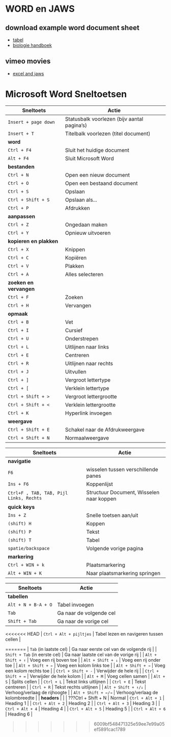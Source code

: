 
# WORD en JAWS

## download example word document sheet
- [tabel](documents\tabelpersonen.docs) 
- [biologie handboek](documents\biologie_handboek.docx)

## vimeo movies
- [excel and jaws](https://vimeo.com/10661299)

# Microsoft Word Sneltoetsen

| Sneltoets | Actie |
| --- | --- |
| `Insert + page down` | Statusbalk voorlezen (bijv aantal pagina’s) |
| `Insert + T` | Titelbalk voorlezen (titel document) |
|**word**||
| `Ctrl + F4` | Sluit het huidige document |
| `Alt + F4` | Sluit Microsoft Word |
|**bestanden**||
| `Ctrl + N` | Open een nieuw document |
| `Ctrl + O` | Open een bestaand document |
| `Ctrl + S` | Opslaan |
| `Ctrl + Shift + S` | Opslaan als... |
| `Ctrl + P` | Afdrukken |
|**aanpassen**||
| `Ctrl + Z` | Ongedaan maken |
| `Ctrl + Y` | Opnieuw uitvoeren |
|**kopieren en plakken**||
| `Ctrl + X` | Knippen |
| `Ctrl + C` | Kopiëren |
| `Ctrl + V` | Plakken |
| `Ctrl + A` | Alles selecteren |
|**zoeken en vervangen**||
| `Ctrl + F` | Zoeken |
| `Ctrl + H` | Vervangen |
|**opmaak**||
| `Ctrl + B` | Vet |
| `Ctrl + I` | Cursief |
| `Ctrl + U` | Onderstrepen |
| `Ctrl + L` | Uitlijnen naar links |
| `Ctrl + E` | Centreren |
| `Ctrl + R` | Uitlijnen naar rechts |
| `Ctrl + J` | Uitvullen |
| `Ctrl + ]` | Vergroot lettertype |
| `Ctrl + [` | Verklein lettertype |
| `Ctrl + Shift + >` | Vergroot lettergrootte |
| `Ctrl + Shift + <` | Verklein lettergrootte |
| `Ctrl + K` | Hyperlink invoegen |
|**weergave**||
| `Ctrl + Shift + E` | Schakel naar de Afdrukweergave |
| `Ctrl + Shift + N` | Normaalweergave |


| Sneltoets | Actie |
| --- | --- |
| **navigatie**             ||
| `F6` | wisselen tussen verschillende panes |
| `Ins + F6` | Koppenlijst |
| `Ctrl+F , TAB, TAB, Pijl Links, Rechts` | Structuur Document, Wisselen naar koppen|
| **quick keys**             ||
| `Ins + Z` | Snelle toetsen aan/uit|
| `(shift) H`  | Koppen |
| `(shift) P` | Tekst |
| `(shift) T` | Tabel |
| `spatie/backspace`  | Volgende vorige pagina |
| **markering**             ||
| `Ctrl + WIN + k` | Plaatsmarkering |
| `Alt + WIN + K` | Naar plaatsmarkering springen |

| Sneltoets | Actie |
| --- | --- |
| **tabellen**             ||
| `Alt + N + B-A + O` | Tabel invoegen |
| `Tab`                 | Ga naar de volgende cel                  |
| `Shift + Tab`         | Ga naar de vorige cel                    |
<<<<<<< HEAD
| `Ctrl + Alt + pijltjes` | Tabel lezen en navigeren tussen cellen |


=======
| `Tab` (in laatste cel) | Ga naar eerste cel van de volgende rij   |
| `Shift + Tab` (in eerste cel) | Ga naar laatste cel van de vorige rij   |
| `Alt + Shift + ↑`     | Voeg een rij boven toe                   |
| `Alt + Shift + ↓`     | Voeg een rij onder toe                   |
| `Alt + Shift + ←`     | Voeg een kolom links toe                 |
| `Alt + Shift + →`     | Voeg een kolom rechts toe                |
| `Ctrl + Shift + -`    | Verwijder de hele rij                    |
| `Ctrl + Shift + =`    | Verwijder de hele kolom                  |
| `Alt + M`             | Voeg cellen samen                       |
| `Alt + S`             | Splits cellen                           |
| `Ctrl + L`            | Tekst links uitlijnen                   |
| `Ctrl + E`            | Tekst centreren                         |
| `Ctrl + R`            | Tekst rechts uitlijnen                  |
| `Alt + Shift + ↑/↓`   | Verhoog/verlaag de rijhoogte             |
| `Alt + Shift + ←/→`   | Verhoog/verlaag de kolombreedte          |
| **headers**        | |
| ???Ctrl + Shift + N | Normal 
| `Ctrl + Alt + 1` | Heading 1     |
| `Ctrl + Alt + 2` | Heading 2     |
| `Ctrl + Alt + 3` | Heading 3     |
| `Ctrl + Alt + 4` | Heading 4     |
| `Ctrl + Alt + 5` | Heading 5     |
| `Ctrl + Alt + 6` | Heading 6     |
>>>>>>> 6009bf548471325e59ee7e99a05ef5891cac1789



